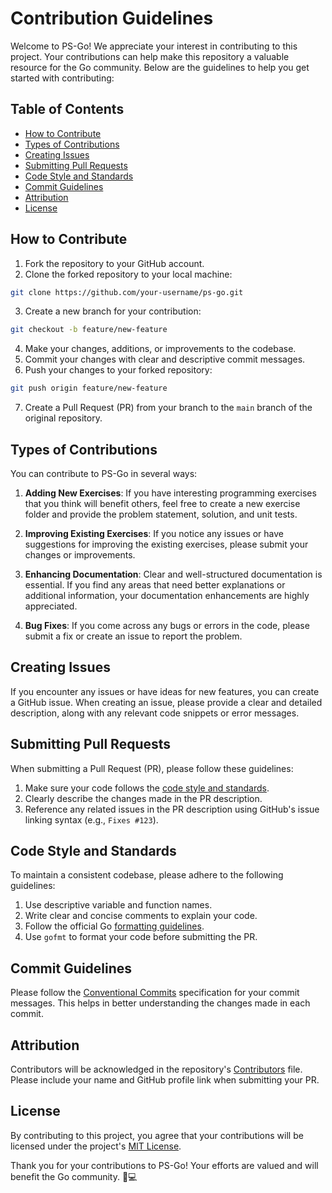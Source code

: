 # Contribution Guidelines

Welcome to PS-Go! We appreciate your interest in contributing to this project. Your contributions can help make this repository a valuable resource for the Go community. Below are the guidelines to help you get started with contributing:

## Table of Contents

- [How to Contribute](#how-to-contribute)
- [Types of Contributions](#types-of-contributions)
- [Creating Issues](#creating-issues)
- [Submitting Pull Requests](#submitting-pull-requests)
- [Code Style and Standards](#code-style-and-standards)
- [Commit Guidelines](#commit-guidelines)
- [Attribution](#attribution)
- [License](#license)

## How to Contribute

1. Fork the repository to your GitHub account.
2. Clone the forked repository to your local machine:

```bash
git clone https://github.com/your-username/ps-go.git
```

3. Create a new branch for your contribution:

```bash
git checkout -b feature/new-feature
```

4. Make your changes, additions, or improvements to the codebase.
5. Commit your changes with clear and descriptive commit messages.
6. Push your changes to your forked repository:

```bash
git push origin feature/new-feature
```

7. Create a Pull Request (PR) from your branch to the `main` branch of the original repository.

## Types of Contributions

You can contribute to PS-Go in several ways:

1. **Adding New Exercises**: If you have interesting programming exercises that you think will benefit others, feel free to create a new exercise folder and provide the problem statement, solution, and unit tests.

2. **Improving Existing Exercises**: If you notice any issues or have suggestions for improving the existing exercises, please submit your changes or improvements.

3. **Enhancing Documentation**: Clear and well-structured documentation is essential. If you find any areas that need better explanations or additional information, your documentation enhancements are highly appreciated.

4. **Bug Fixes**: If you come across any bugs or errors in the code, please submit a fix or create an issue to report the problem.

## Creating Issues

If you encounter any issues or have ideas for new features, you can create a GitHub issue. When creating an issue, please provide a clear and detailed description, along with any relevant code snippets or error messages.

## Submitting Pull Requests

When submitting a Pull Request (PR), please follow these guidelines:

1. Make sure your code follows the [code style and standards](#code-style-and-standards).
2. Clearly describe the changes made in the PR description.
3. Reference any related issues in the PR description using GitHub's issue linking syntax (e.g., `Fixes #123`).

## Code Style and Standards

To maintain a consistent codebase, please adhere to the following guidelines:

1. Use descriptive variable and function names.
2. Write clear and concise comments to explain your code.
3. Follow the official Go [formatting guidelines](https://golang.org/doc/effective_go.html#formatting).
4. Use `gofmt` to format your code before submitting the PR.

## Commit Guidelines

Please follow the [Conventional Commits](https://www.conventionalcommits.org/) specification for your commit messages. This helps in better understanding the changes made in each commit.

## Attribution

Contributors will be acknowledged in the repository's [Contributors](CONTRIBUTORS.md) file. Please include your name and GitHub profile link when submitting your PR.

## License

By contributing to this project, you agree that your contributions will be licensed under the project's [MIT License](LICENSE).

Thank you for your contributions to PS-Go! Your efforts are valued and will benefit the Go community. 🚀💻